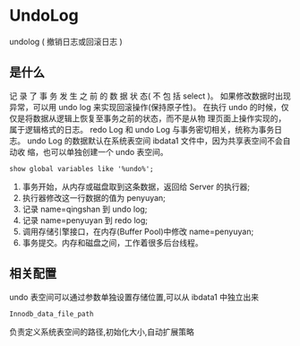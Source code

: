 # UndoLog

undolog ( 撤销日志或回滚日志 )

## 是什么



记 录 了 事 务 发 生 之 前 的 数 据 状 态( 不 包 括 select )。 如果修改数据时出现异常，可以用 undo log 来实现回滚操作(保持原子性)。
在执行 undo 的时候，仅仅是将数据从逻辑上恢复至事务之前的状态，而不是从物 理页面上操作实现的，属于逻辑格式的日志。
redo Log 和 undo Log 与事务密切相关，统称为事务日志。
undo Log 的数据默认在系统表空间 ibdata1 文件中，因为共享表空间不会自动收 缩，也可以单独创建一个 undo 表空间。

```
show global variables like '%undo%';
```

1. 事务开始，从内存或磁盘取到这条数据，返回给 Server 的执行器;
2. 执行器修改这一行数据的值为 penyuyan;
3. 记录 name=qingshan 到 undo log;
4. 记录 name=penyuyan 到 redo log; 
5. 调用存储引擎接口，在内存(Buffer Pool)中修改 name=penyuyan; 
6. 事务提交。内存和磁盘之间，工作着很多后台线程。

## 相关配置

undo 表空间可以通过参数单独设置存储位置,可以从 ibdata1 中独立出来

```
Innodb_data_file_path
```

负责定义系统表空间的路径,初始化大小,自动扩展策略